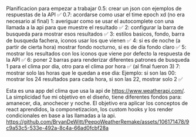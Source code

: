 Planificacion para empezar a trabajar
0.5: crear un json con ejemplos de respuestas de la API ✅
0.7: acordarse como usar el time epoch xd (no era necesario al final)
1: averiguar como se usar el autocomplete con una llamada a la api para que muestre el resultado ✅
2: configurar la barra de busqueda para mostrar esos resultados ✅
3: estilos basicos, fondo, barra de busqueda fachera, iconos usar los que vienen ✅
4: si es de noche (a partir de cierta hora) mostrar fondo nocturno, si es de dia fondo claro ✅
5: mostrar los resultados con los iconos que viene por defecto la respuesta de la API ✅
6: poner 2 barras para renderizar diferentes patrones de busqueda 1 para el clima por dia,  otro para el clima por hora ✅ (al final fueron 3)
7: mostrar solo las horas que le quedan a ese dia: Ejemplo: si son las 00: mostrar los 24 resultados para cada hora, si son las 22, mostrar solo 2 ✅

Esta es una app del clima que usa la api de https://www.weatherapi.com/.
La simplicidad fue mi objetivo en el diseño, tiene diferentes fondos para: amanecer, dia, anochecer y noche.
El objetivo era aplicar los conceptos de react aprendidos, la componetizacion, los custom hooks y los render condicionales en base a las llamadas a la api.
https://github.com/BryanDeWitt/PeepoWeatherRemake/assets/106171478/9c9a53c5-533e-492a-8c4a-66ad0fcbf28a
